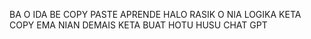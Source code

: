 BA O IDA BE COPY PASTE
APRENDE HALO RASIK O NIA LOGIKA
KETA COPY EMA NIAN DEMAIS
KETA BUAT HOTU HUSU CHAT GPT
